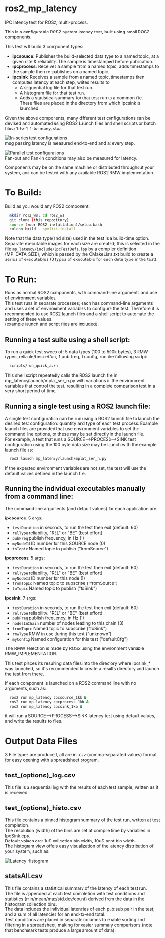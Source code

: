 # ros2_mp_latency
IPC latency test for ROS2, multi-process.

This is a configurable ROS2 system latency test, built using small ROS2 components.  

This test will build 3 component types:
 - **ipcsource**: Publishes the build-selected data type to a named topic, at a given rate & reliability.  The sample is timestamped before publication.
 - **ipcprocess**: Receives a sample from a named topic, adds timestamps to the sample then re-publishes on a named topic.
 - **ipcsink**: Receives a sample from a named topic, timestamps then computes latency at each step, writes results to:
    - A sequential log file for that test run.
    - A histogram file for that test run.
    - Adds a statistical summary for that test run to a common file.  
    These files are placed in the directory from which ipcsink is launched.  

Given the above components, many different test configurations can be devised and automated using ROS2 Launch files and shell scripts or batch files; 1-to-1, 1-to-many, etc.:

![In-series test configurations](test_serial_ros2.png)  
msg passing latency is measured end-to-end and at every step.  

![Parallel test configurations](test_parallel_ros2.png)  
Fan-out and Fan-in conditions may also be measured for latency.  
  
Components may be on the same machine or distributed throughout your system, and can be tested with any available ROS2 RMW implementation.  

# To Build:
Build as you would any ROS2 component:
```bash
  mkdir ros2_ws; cd ros2_ws
  git clone (this repository)
  source (your ROS2 installation)/setup.bash
  colcon build --symlink-install
```
Note that the data type(and size) used in the test is a build-time option.  
Separate executable images for each size are created; this is selected in the file `mp_latency/include/IpcTestDefs.hpp` by a compiler definition (MP_DATA_SIZE), which is passed by the CMakeLists.txt build
to create a series of executables (3 types of executable for each data type in the test).  

# To Run:
Runs as normal ROS2 components, with command-line arguments and use of environment variables.  
This test runs in separate processes; each has command-line arguments and uses a set of 
environment variables to configure the test.  Therefore it is recommended to use ROS2 launch
files and a shell script to automate the setting of these values.  
(example launch and script files are included).  


## Running a test suite using a shell script:
To run a quick test sweep of: 5 data types (100 to 500k bytes), 3 RMW types, 
reliable/best effort, 1 pub freq, 1 config, run the following script:
```bash
  scripts/run_quick_a.sh
```
This shell script repeatedly calls the ROS2 launch file in mp_latency/launch/mplat_ser_n.py
with variations in the environment variables that control the test, resulting in a 
complete comparison test in a very short period of time.  


## Running a single test using a ROS2 launch file:
A single test configuration can be run using a ROS2 launch file to launch the desired
test configuration: quantity and type of each test process.   Example launch files are
provided that use environment variables to set the command line options, or these may be
set directly in the launch file.  
For example, a test that runs a SOURCE-->PROCESS-->SINK test configuration using the 100 byte 
data size may be launch with the example launch file as:  
```bash
  ros2 launch mp_latency/launch/mplat_ser_n.py
```
If the expected environment variables are not set, the test will use the default values 
defined in the launch file.


## Running the individual executables manually from a command line:
The command line arguments (and default values) for each application are:  

**ipcsource**: 5 args:
 - `testDuration` in seconds, to run the test then exit (default: 60)
 - `relType` reliability, "REL" or "BE" (best effort)
 - `pubFreq` publish frequency, in Hz (1)
 - `myNodeId` ID number for this SOURCE node (0)
 - `toTopic` Named topic to publish ("fromSource")

**ipcprocess**: 5 args:
 - `testDuration` in seconds, to run the test then exit (default: 60)
 - `relType` reliability, "REL" or "BE" (best effort)
 - `myNodeId` ID number for this node (1)
 - `fromTopic` Named topic to subscribe ("fromSource")
 - `toTopic` Named topic to publish ("toSink")

 **ipcsink**: 7 args:
 - `testDuration` in seconds, to run the test then exit (default: 60)
 - `relType` reliability, "REL" or "BE" (best effort)
 - `pubFreq` publish frequency, in Hz (1)
 - `nodesInChain` number of nodes leading to this chain (3)
 - `fromTopic` Named topic to subscribe ("toSink")
 - `rmwType` RMW in use during this test ("unknown")
 - `myConfig` Named configuration for this test ("defaultCfg")

The RMW selection is made by ROS2 using the environment variable RMW_IMPLEMENTATION.  

This test places its resulting data files into the directory where ipcsink_* was launched, so it's
recommended to create a results directory and launch the test from there.  

If each component is launched on a ROS2 command line with no arguments, such as:  
```bash
  ros2 run mp_latency ipcsource_1kb &
  ros2 run mp_latency ipcprocess_1kb &
  ros2 run mp_latency ipcsink_1kb &
```
it will run a SOURCE-->PROCESS-->SINK latency test using default values, and write the results to files.  

# Output Data Files
3 File types are produced, all are in .csv (comma-separated values) format for easy opening with a spreadsheet program.  

## test_(options)_log.csv
This file is a sequential log with the results of each test sample, written as it is received.  

## test_(options)_histo.csv  
This file contains a binned histogram summary of the test run, written at test completion.  
The resolution (width) of the bins are set at compile time by variables in IpcSink.cpp.  
Default values are: 1uS collection bin width, 10uS print bin width.  
The histogram view offers easy visualization of the latency distribution of your system, such as:    

![Latency Histogram](ros2_histo_3node_1kb.png)

## statsAll.csv  
This file contains a statistical summary of the latency of each test run.  
The file is appended at each test completion with test conditions and statistics (min/mean/max/std.dev/count)
derived from the data in the histogram collection bins.  
The data includes the individual latencies of each pub:sub pair in the test, and a sum of all latencies
for an end-to-end total.  
Test conditions are placed in separate columns to enable sorting and filtering in a spreadsheet, making for
easier summary comparisons (note that benchmark tests produce a large amount of data).
